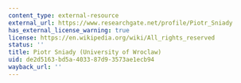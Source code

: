 ```yaml
---
content_type: external-resource
external_url: https://www.researchgate.net/profile/Piotr_Sniady
has_external_license_warning: true
license: https://en.wikipedia.org/wiki/All_rights_reserved
status: ''
title: Piotr Sniady (University of Wroclaw)
uid: de2d5163-bd5a-4033-87d9-3573ae1ecb94
wayback_url: ''
---
```

